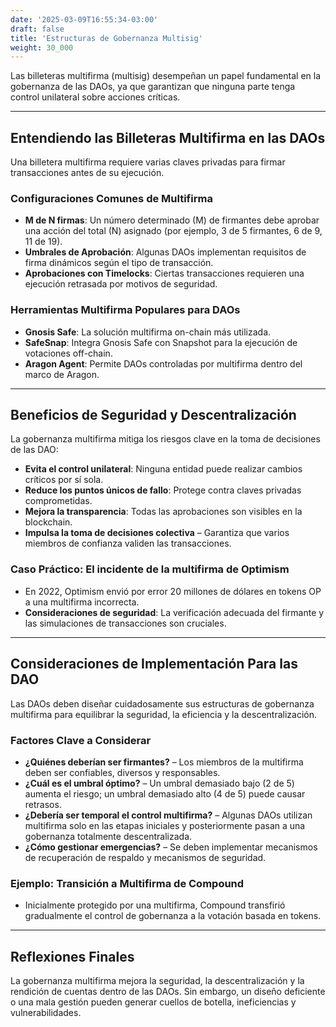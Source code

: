 ```yaml
---
date: '2025-03-09T16:55:34-03:00'
draft: false
title: 'Estructuras de Gobernanza Multisig'
weight: 30_000
---
```


Las billeteras multifirma (multisig) desempeñan un papel fundamental en la gobernanza de las DAOs, ya que garantizan que ninguna parte tenga control unilateral sobre acciones críticas. 

---

## **Entendiendo las Billeteras Multifirma en las DAOs**

Una billetera multifirma requiere varias claves privadas para firmar transacciones antes de su ejecución.

### **Configuraciones Comunes de Multifirma**
- **M de N firmas**: Un número determinado (M) de firmantes debe aprobar una acción del total (N) asignado (por ejemplo, 3 de 5 firmantes, 6 de 9, 11 de 19). 
- **Umbrales de Aprobación**: Algunas DAOs implementan requisitos de firma dinámicos según el tipo de transacción.
- **Aprobaciones con Timelocks**: Ciertas transacciones requieren una ejecución retrasada por motivos de seguridad.

### **Herramientas Multifirma Populares para DAOs**
- **Gnosis Safe**: La solución multifirma on-chain más utilizada.
- **SafeSnap**: Integra Gnosis Safe con Snapshot para la ejecución de votaciones off-chain.
- **Aragon Agent**: Permite DAOs controladas por multifirma dentro del marco de Aragon.

---

## **Beneficios de Seguridad y Descentralización**

La gobernanza multifirma mitiga los riesgos clave en la toma de decisiones de las DAO:

- **Evita el control unilateral**: Ninguna entidad puede realizar cambios críticos por sí sola.
- **Reduce los puntos únicos de fallo**: Protege contra claves privadas comprometidas.
- **Mejora la transparencia**: Todas las aprobaciones son visibles en la blockchain. 
- **Impulsa la toma de decisiones colectiva** – Garantiza que varios miembros de confianza validen las transacciones.

### **Caso Práctico: El incidente de la multifirma de Optimism**
- En 2022, Optimism envió por error 20 millones de dólares en tokens OP a una multifirma incorrecta.
- **Consideraciones de seguridad**: La verificación adecuada del firmante y las simulaciones de transacciones son cruciales.

---

## **Consideraciones de Implementación Para las DAO**

Las DAOs deben diseñar cuidadosamente sus estructuras de gobernanza multifirma para equilibrar la seguridad, la eficiencia y la descentralización.

### **Factores Clave a Considerar**
- **¿Quiénes deberían ser firmantes?** – Los miembros de la multifirma deben ser confiables, diversos y responsables.
- **¿Cuál es el umbral óptimo?** – Un umbral demasiado bajo (2 de 5) aumenta el riesgo; un umbral demasiado alto (4 de 5) puede causar retrasos. 
- **¿Debería ser temporal el control multifirma?** – Algunas DAOs utilizan multifirma solo en las etapas iniciales y posteriormente pasan a una gobernanza totalmente descentralizada.
- **¿Cómo gestionar emergencias?** – Se deben implementar mecanismos de recuperación de respaldo y mecanismos de seguridad.

### **Ejemplo: Transición a Multifirma de Compound**
- Inicialmente protegido por una multifirma, Compound transfirió gradualmente el control de gobernanza a la votación basada en tokens.

---

## **Reflexiones Finales**

La gobernanza multifirma mejora la seguridad, la descentralización y la rendición de cuentas dentro de las DAOs. Sin embargo, un diseño deficiente o una mala gestión pueden generar cuellos de botella, ineficiencias y vulnerabilidades.